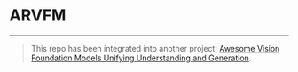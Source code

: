 # ARVFM
------
> This repo has been integrated into another project: [Awesome Vision Foundation Models Unifying Understanding and Generation](https://github.com/shxie2020/Awesome-UGVFM).
